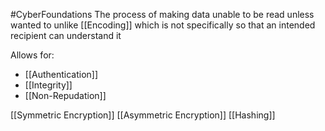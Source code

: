 #CyberFoundations 
The process of making data unable to be read unless wanted to unlike [[Encoding]] which is not specifically so that an intended recipient can understand it

Allows for:
- [[Authentication]]
- [[Integrity]]
- [[Non-Repudation]]

[[Symmetric Encryption]]
[[Asymmetric Encryption]]
[[Hashing]]

